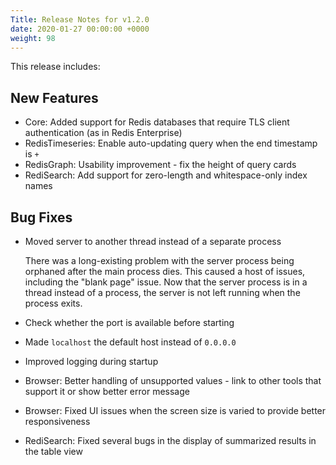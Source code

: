 ```yaml
---
Title: Release Notes for v1.2.0
date: 2020-01-27 00:00:00 +0000
weight: 98
---
```

This release includes:

## New Features

- Core: Added support for Redis databases that require TLS client authentication (as in Redis Enterprise)
- RedisTimeseries: Enable auto-updating query when the end timestamp is `+`
- RedisGraph: Usability improvement - fix the height of query cards
- RediSearch: Add support for zero-length and whitespace-only index names

## Bug Fixes

- Moved server to another thread instead of a separate process

    There was a long-existing problem with the server process being orphaned after the main process dies.
    This caused a host of issues, including the "blank page" issue.
    Now that the server process is in a thread instead of a process, the server is not left running when the process exits.
- Check whether the port is available before starting
- Made `localhost` the default host instead of `0.0.0.0`
- Improved logging during startup
- Browser: Better handling of unsupported values - link to other tools that support it or show better error message
- Browser: Fixed UI issues when the screen size is varied to provide better responsiveness
- RediSearch: Fixed several bugs in the display of summarized results in the table view
